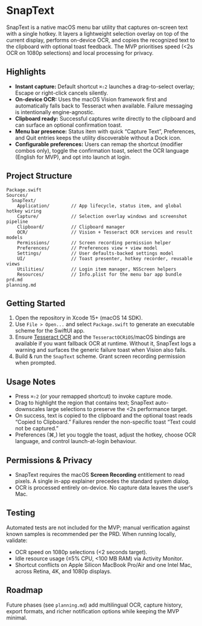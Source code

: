 # SnapText

SnapText is a native macOS menu bar utility that captures on-screen text with a single hotkey. It layers a lightweight selection overlay on top of the current display, performs on-device OCR, and copies the recognized text to the clipboard with optional toast feedback. The MVP prioritises speed (<2s OCR on 1080p selections) and local processing for privacy.

## Highlights
- **Instant capture:** Default shortcut `⌘⇧2` launches a drag-to-select overlay; Escape or right-click cancels silently.
- **On-device OCR:** Uses the macOS Vision framework first and automatically falls back to Tesseract when available. Failure messaging is intentionally engine-agnostic.
- **Clipboard ready:** Successful captures write directly to the clipboard and can surface an optional confirmation toast.
- **Menu bar presence:** Status item with quick “Capture Text”, Preferences, and Quit entries keeps the utility discoverable without a Dock icon.
- **Configurable preferences:** Users can remap the shortcut (modifier combos only), toggle the confirmation toast, select the OCR language (English for MVP), and opt into launch at login.

## Project Structure
```
Package.swift
Sources/
  SnapText/
    Application/        // App lifecycle, status item, and global hotkey wiring
    Capture/            // Selection overlay windows and screenshot pipeline
    Clipboard/          // Clipboard manager
    OCR/                // Vision + Tesseract OCR services and result models
    Permissions/        // Screen recording permission helper
    Preferences/        // Preferences view + view model
    Settings/           // User defaults-backed settings model
    UI/                 // Toast presenter, hotkey recorder, reusable views
    Utilities/          // Login item manager, NSScreen helpers
    Resources/          // Info.plist for the menu bar app bundle
prd.md
planning.md
```

## Getting Started
1. Open the repository in Xcode 15+ (macOS 14 SDK).
2. Use `File > Open...` and select `Package.swift` to generate an executable scheme for the SwiftUI app.
3. Ensure [Tesseract OCR](https://github.com/tesseract-ocr/tesseract) and the `TesseractOCRiOS`/macOS bindings are available if you want fallback OCR at runtime. Without it, SnapText logs a warning and surfaces the generic failure toast when Vision also fails.
4. Build & run the `SnapText` scheme. Grant screen recording permission when prompted.

## Usage Notes
- Press `⌘⇧2` (or your remapped shortcut) to invoke capture mode.
- Drag to highlight the region that contains text; SnapText auto-downscales large selections to preserve the <2s performance target.
- On success, text is copied to the clipboard and the optional toast reads “Copied to Clipboard.” Failures render the non-specific toast “Text could not be captured.”
- Preferences (⌘,) let you toggle the toast, adjust the hotkey, choose OCR language, and control launch-at-login behaviour.

## Permissions & Privacy
- SnapText requires the macOS **Screen Recording** entitlement to read pixels. A single in-app explainer precedes the standard system dialog.
- OCR is processed entirely on-device. No capture data leaves the user’s Mac.

## Testing
Automated tests are not included for the MVP; manual verification against known samples is recommended per the PRD. When running locally, validate:
- OCR speed on 1080p selections (<2 seconds target).
- Idle resource usage (≤5% CPU, <100 MB RAM) via Activity Monitor.
- Shortcut conflicts on Apple Silicon MacBook Pro/Air and one Intel Mac, across Retina, 4K, and 1080p displays.

## Roadmap
Future phases (see `planning.md`) add multilingual OCR, capture history, export formats, and richer notification options while keeping the MVP minimal.
